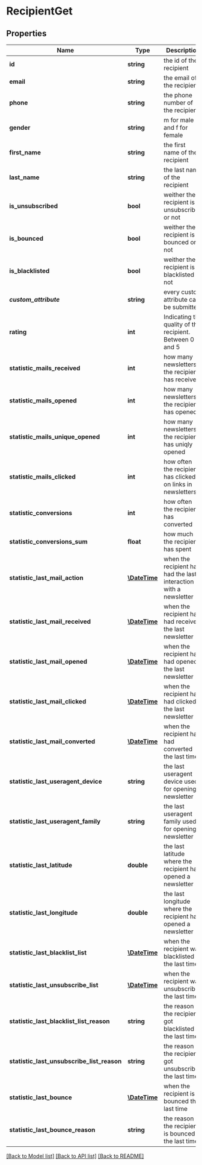 # RecipientGet

## Properties
Name | Type | Description | Notes
------------ | ------------- | ------------- | -------------
**id** | **string** | the id of the recipient | [optional] 
**email** | **string** | the email of the recipient | [optional] 
**phone** | **string** | the phone number of the recipient | [optional] 
**gender** | **string** | m for male and f for female | [optional] 
**first_name** | **string** | the first name of the recipient | [optional] 
**last_name** | **string** | the last name of the recipient | [optional] 
**is_unsubscribed** | **bool** | weither the recipient is unsubscribed or not | [optional] 
**is_bounced** | **bool** | weither the recipient is bounced or not | [optional] 
**is_blacklisted** | **bool** | weither the recipient is blacklisted or not | [optional] 
**_custom_attribute_** | **string** | every custom attribute can be submitted | [optional] 
**rating** | **int** | Indicating the quality of the recipient. Between 0 and 5 | [optional] 
**statistic_mails_received** | **int** | how many newsletters the recipient has received | [optional] 
**statistic_mails_opened** | **int** | how many newsletters the recipient has opened | [optional] 
**statistic_mails_unique_opened** | **int** | how many newsletters the recipient has uniqly opened | [optional] 
**statistic_mails_clicked** | **int** | how often the recipient has clicked on links in newsletters | [optional] 
**statistic_conversions** | **int** | how often the recipient has converted | [optional] 
**statistic_conversions_sum** | **float** | how much the recipient has spent | [optional] 
**statistic_last_mail_action** | [**\DateTime**](\DateTime.md) | when the recipient has had the last interaction with a newsletter | [optional] 
**statistic_last_mail_received** | [**\DateTime**](\DateTime.md) | when the recipient has had received the last newsletter | [optional] 
**statistic_last_mail_opened** | [**\DateTime**](\DateTime.md) | when the recipient has had opened the last newsletter | [optional] 
**statistic_last_mail_clicked** | [**\DateTime**](\DateTime.md) | when the recipient has had clicked the last newsletter | [optional] 
**statistic_last_mail_converted** | [**\DateTime**](\DateTime.md) | when the recipient has had converted the last time | [optional] 
**statistic_last_useragent_device** | **string** | the last useragent device used for opening a newsletter | [optional] 
**statistic_last_useragent_family** | **string** | the last useragent family used for opening a newsletter | [optional] 
**statistic_last_latitude** | **double** | the last latitude where the recipient has opened a newsletter | [optional] 
**statistic_last_longitude** | **double** | the last longitude where the recipient has opened a newsletter | [optional] 
**statistic_last_blacklist_list** | [**\DateTime**](\DateTime.md) | when the recipient was blacklisted the last time | [optional] 
**statistic_last_unsubscribe_list** | [**\DateTime**](\DateTime.md) | when the recipient was unsubscribed the last time | [optional] 
**statistic_last_blacklist_list_reason** | **string** | the reason the recipient got blacklisted the last time | [optional] 
**statistic_last_unsubscribe_list_reason** | **string** | the reason the recipient got unsubscribed the last time | [optional] 
**statistic_last_bounce** | [**\DateTime**](\DateTime.md) | when the recipient is bounced the last time | [optional] 
**statistic_last_bounce_reason** | **string** | the reason the recipient is bounced the last time | [optional] 

[[Back to Model list]](../README.md#documentation-for-models) [[Back to API list]](../README.md#documentation-for-api-endpoints) [[Back to README]](../README.md)


